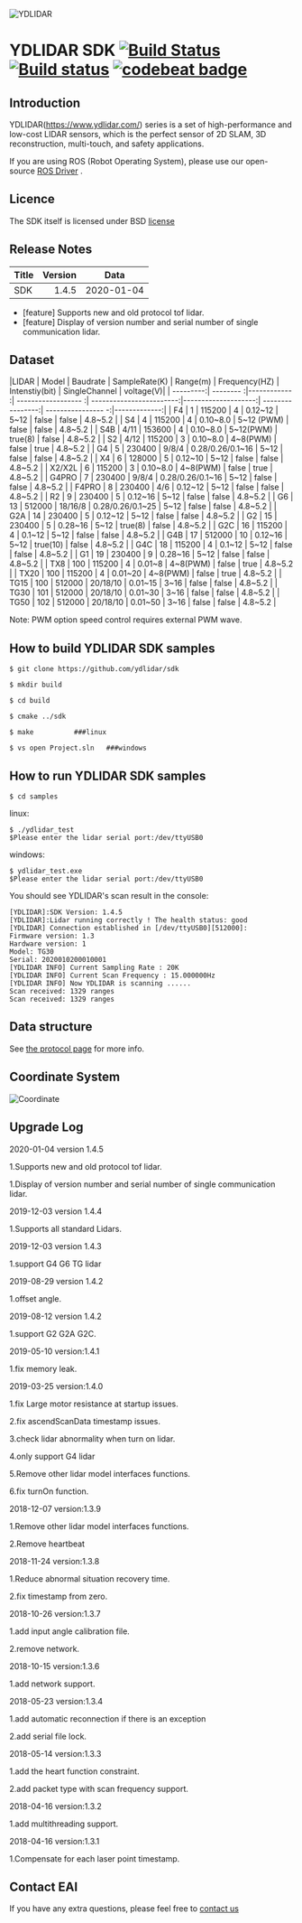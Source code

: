 ![YDLIDAR](image/index-X4.jpg  "YDLIDAR_X4")

YDLIDAR SDK [![Build Status](https://travis-ci.org/cansik/sdk.svg?branch=samsung)](https://travis-ci.org/cansik/sdk) [![Build status](https://ci.appveyor.com/api/projects/status/2w9xm1dbafbi7xc0?svg=true)](https://ci.appveyor.com/project/cansik/sdk) [![codebeat badge](https://codebeat.co/badges/3d8634b7-84eb-410c-b92b-24bf6875d8ef)](https://codebeat.co/projects/github-com-cansik-sdk-samsung)
=====================================================================


Introduction
-------------------------------------------------------------------------------------------------------------------------------------------------------

YDLIDAR(https://www.ydlidar.com/) series is a set of high-performance and low-cost LIDAR sensors, which is the perfect sensor of 2D SLAM, 3D reconstruction, multi-touch, and safety applications.

If you are using ROS (Robot Operating System), please use our open-source [ROS Driver]( https://github.com/ydlidar/ydlidar_ros) .

Licence
-------------------------------------------------------------------------------------------------------------------------------------------------------

The SDK itself is licensed under BSD [license](license)

Release Notes
-------------------------------------------------------------------------------------------------------------------------------------------------------
| Title      |  Version |  Data |
| :-------- | --------:|  :--: |
| SDK     |  1.4.5 |   2020-01-04  |


- [feature] Supports new and old protocol tof lidar.
- [feature] Display of version number and serial number of single communication lidar.





Dataset 
-------------------------------------------------------------------------------------------------------------------------------------------------------
|LIDAR    | Model  |  Baudrate |  SampleRate(K) | Range(m)  		 |  Frequency(HZ) | Intenstiy(bit) | SingleChannel | voltage(V)|
| ---------:| -------- :|------------ :|  ------------------ :| ------------------------:|--------------------:| ----------------:| ---------------- -:|-------------:|
| F4         | 1	      |  115200    |   4                       |  0.12~12                  | 5~12                  | false              | false    		| 4.8~5.2     |
| S4         | 4	      |  115200    |   4                       |  0.10~8.0     		 | 5~12 (PWM)      | false              | false    		| 4.8~5.2     |
| S4B      | 4/11       |  153600    |   4                       |  0.10~8.0     		 | 5~12(PWM)       | true(8)           | false    		| 4.8~5.2     |
| S2         | 4/12      |  115200    |   3                       |  0.10~8.0     		 | 4~8(PWM)         | false              | true    		| 4.8~5.2     |
| G4        | 5	      |  230400    |   9/8/4                 |  0.28/0.26/0.1~16    | 5~12        	      | false              | false    		| 4.8~5.2     |
| X4        | 6	      |  128000    |   5                       |  0.12~10     		 | 5~12        	      | false              | false    		| 4.8~5.2     |
| X2/X2L | 6	      |  115200    |   3                       |  0.10~8.0     		 | 4~8(PWM)         | false              | true    		| 4.8~5.2     |
| G4PRO | 7	      |  230400    |   9/8/4                 |  0.28/0.26/0.1~16    | 5~12        	      | false              | false    		| 4.8~5.2     |
| F4PRO  | 8	      |  230400    |   4/6                    |  0.12~12                  | 5~12        	      | false              | false    		| 4.8~5.2     |
| R2         | 9	      |  230400    |   5                       |  0.12~16     		 | 5~12        	      | false              | false    		| 4.8~5.2     |
| G6         | 13        |  512000    |   18/16/8             |  0.28/0.26/0.1~25     | 5~12        	      | false              | false    		| 4.8~5.2     |
| G2A      | 14	      |  230400    |   5             	      |  0.12~12     		 | 5~12      	      | false              | false    		| 4.8~5.2     |
| G2         | 15	      |  230400    |   5                       |  0.28~16     		 | 5~12      	      | true(8)           | false    		| 4.8~5.2     |
| G2C      | 16	      |  115200    |   4                       |  0.1~12        		 | 5~12      	      | false      	      | false    		| 4.8~5.2     |
| G4B      | 17	      |  512000    |   10                     |  0.12~16                  | 5~12                   | true(10)         | false    		| 4.8~5.2     |
| G4C      | 18	      |  115200    |   4                       |  0.1~12		         | 5~12        	      | false              | false    		| 4.8~5.2     |
| G1        | 19	      |  230400    |   9             	      |  0.28~16      		 | 5~12      	      | false              | false    		| 4.8~5.2     |
| TX8      | 100	      |  115200    |   4             	      |  0.01~8      		 | 4~8(PWM)         | false              | true    		| 4.8~5.2     |
| TX20    | 100	      |  115200    |   4             	      |  0.01~20      		 | 4~8(PWM)         | false              | true    		| 4.8~5.2     |
| TG15    | 100	      |  512000    |   20/18/10           |  0.01~15      		 | 3~16      	      | false              | false    		| 4.8~5.2     |
| TG30    | 101	      |  512000    |   20/18/10           |  0.01~30      		 | 3~16      	      | false              | false    		| 4.8~5.2     |
| TG50    | 102	      |  512000    |   20/18/10           |  0.01~50      		 | 3~16      	      | false              | false    		| 4.8~5.2     |

Note: PWM option speed control requires external PWM wave.

How to build YDLIDAR SDK samples
---------------

    $ git clone https://github.com/ydlidar/sdk

    $ mkdir build

    $ cd build

    $ cmake ../sdk

    $ make			###linux

    $ vs open Project.sln	###windows

How to run YDLIDAR SDK samples
---------------
    $ cd samples

linux:

    $ ./ydlidar_test
    $Please enter the lidar serial port:/dev/ttyUSB0

windows:

    $ ydlidar_test.exe
    $Please enter the lidar serial port:/dev/ttyUSB0


You should see YDLIDAR's scan result in the console:

	[YDLIDAR]:SDK Version: 1.4.5
	[YDLIDAR]:Lidar running correctly ! The health status: good
	[YDLIDAR] Connection established in [/dev/ttyUSB0][512000]:
	Firmware version: 1.3
	Hardware version: 1
	Model: TG30
	Serial: 2020010200010001
	[YDLIDAR INFO] Current Sampling Rate : 20K
	[YDLIDAR INFO] Current Scan Frequency : 15.000000Hz
	[YDLIDAR INFO] Now YDLIDAR is scanning ......
	Scan received: 1329 ranges
	Scan received: 1329 ranges
	
	



Data structure
-------------------------------------------------------------------------------------------------------------------------------------------------------
	
See [the protocol page](include/ydlidar_protocol.h) for more info.
    

Coordinate System
-------------------------------------------------------------------------------------------------------------------------------------------------------

![Coordinate](image/image.png  "Coordinate")


Upgrade Log
---------------

2020-01-04 version 1.4.5

   1.Supports new and old protocol tof lidar.

   1.Display of version number and serial number of single communication lidar.

2019-12-03 version 1.4.4

   1.Supports all standard Lidars.

2019-12-03 version 1.4.3

   1.support G4 G6 TG lidar

2019-08-29 version 1.4.2

   1.offset angle.

2019-08-12 version 1.4.2

   1.support G2 G2A G2C.

2019-05-10 version:1.4.1

   1.fix memory leak.

2019-03-25 version:1.4.0

   1.fix Large motor resistance at startup issues.

   2.fix ascendScanData timestamp issues.

   3.check lidar abnormality when turn on lidar.

   4.only support G4 lidar

   5.Remove other lidar model interfaces functions.

   6.fix turnOn function.
   
2018-12-07 version:1.3.9

   1.Remove other lidar model interfaces functions.

   2.Remove heartbeat

2018-11-24 version:1.3.8

   1.Reduce abnormal situation recovery time.
   
   2.fix timestamp from zero.

2018-10-26 version:1.3.7

   1.add input angle calibration file.
   
   2.remove network.

2018-10-15 version:1.3.6

   1.add network support.

2018-05-23 version:1.3.4

   1.add automatic reconnection if there is an exception

   2.add serial file lock.

2018-05-14 version:1.3.3

   1.add the heart function constraint.

   2.add packet type with scan frequency support.

2018-04-16 version:1.3.2

   1.add multithreading support.

2018-04-16 version:1.3.1

   1.Compensate for each laser point timestamp.
   
   
   Contact EAI
---------------

If you have any extra questions, please feel free to [contact us](http://www.ydlidar.cn/cn/contact)

